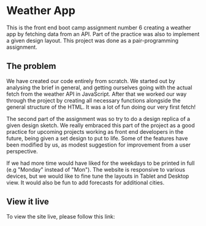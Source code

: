 # Weather App

This is the front end boot camp assignment number 6 creating a weather app by fetching data from an API. Part of the practice was also to implement a given design layout. This project was done as a pair-programming assignment.  

## The problem

We have created our code entirely from scratch. We started out by analysing the brief in general, and getting ourselves going with the actual fetch from the weather API in JavaScript. After that we worked our way through the project by creating all necessary functions alongside the general structure of the HTML. It was a lot of fun doing our very first fetch!

The second part of the assignment was so try to do a design replica of a given design sketch. We really embraced this part of the project as a good practice for upcoming projects working as front end developers in the future, being given a set design to put to life. Some of the features have been modified by us, as modest suggestion for improvement from a user perspective.

If we had more time would have liked for the weekdays to be printed in full (e.g "Monday" instead of "Mon"). The website is responsive to various devices, but we would like to fine tune the layouts in Tablet and Desktop view. It would also be fun to add forecasts for additional cities. 

## View it live

To view the site live, please follow this link: 
